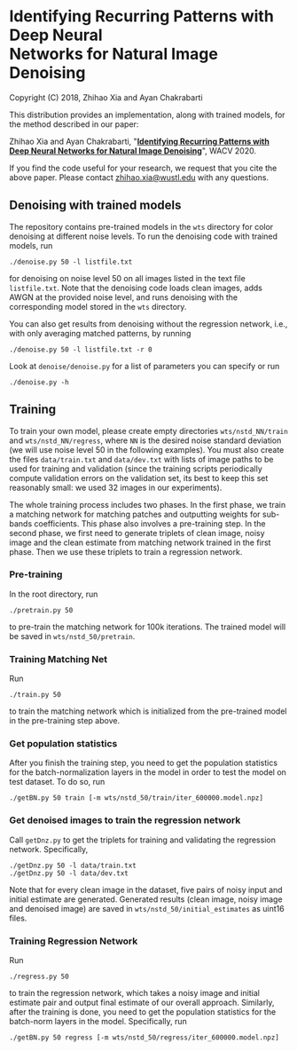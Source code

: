 # Identifying Recurring Patterns with Deep Neural <br />  Networks for Natural Image Denoising

Copyright (C) 2018, Zhihao Xia and Ayan Chakrabarti

This distribution provides an implementation, along with trained models, for the method described in our paper:

Zhihao Xia and Ayan Chakrabarti, "**[Identifying Recurring Patterns with Deep Neural Networks for Natural Image Denoising](https://arxiv.org/abs/1806.05229)**", WACV 2020.


If you find the code useful for your research, we request that you cite the above paper. Please contact zhihao.xia@wustl.edu with any questions.

## Denoising with trained models

The repository contains pre-trained models in the `wts` directory for color denoising at different noise levels. To run the denoising code with trained models, run 
```
./denoise.py 50 -l listfile.txt
```
for denoising on noise level 50 on all images listed in the text file `listfile.txt`. Note that the denoising code loads clean images, adds AWGN at the provided noise level, and runs denoising with the corresponding model stored in the `wts` directory. 

You can also get results from denoising without the regression network, i.e., with only  averaging matched patterns, by running 
```
./denoise.py 50 -l listfile.txt -r 0
```
Look at `denoise/denoise.py` for a list of parameters you can specify or run 
```
./denoise.py -h
```

## Training

To train your own model, please create empty directories `wts/nstd_NN/train` and `wts/nstd_NN/regress`, where `NN` is the desired noise standard deviation (we will use noise level 50 in the following examples). You must also create the files `data/train.txt` and `data/dev.txt` with lists of image paths to be used for training and validation (since the training scripts periodically compute validation errors on the validation set, its best to keep this set reasonably small: we used 32 images in our experiments).

The whole training process includes two phases. In the first phase, we train a matching network for matching patches and outputting weights for sub-bands coefficients.  This phase also involves a pre-training step. In the second phase, we first need to generate triplets of clean image, noisy image and the clean estimate from matching network trained in the first phase. Then we use these triplets to train a regression network.


### Pre-training
In the root directory, run 
```
./pretrain.py 50
```
to pre-train the matching network for 100k iterations. The trained model will be saved in `wts/nstd_50/pretrain`.

### Training Matching Net
Run 
```
./train.py 50
```
to train the matching network which is initialized from the pre-trained model in the pre-training step above.

### Get population statistics
After you finish the training step, you need to get the population statistics for the batch-normalization layers in the model in order to test the model on test dataset. To do so, run
```
./getBN.py 50 train [-m wts/nstd_50/train/iter_600000.model.npz]
```

### Get denoised images to train the regression network
Call `getDnz.py` to get the triplets for training and validating the regression network. Specifically,
```
./getDnz.py 50 -l data/train.txt
./getDnz.py 50 -l data/dev.txt
```
Note that for every clean image in the dataset, five pairs of noisy input and initial estimate are generated. Generated results (clean image, noisy image and denoised image) are saved in `wts/nstd_50/initial_estimates` as uint16 files.

### Training Regression Network
Run
```
./regress.py 50
```
to train the regression network, which takes a noisy image and initial estimate pair and output final estimate of our overall approach. Similarly, after the training is done, you need to get the population statistics for the batch-norm layers in the model. Specifically, run
```
./getBN.py 50 regress [-m wts/nstd_50/regress/iter_600000.model.npz]
```
